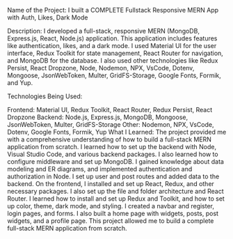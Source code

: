 Name of the Project: I built a COMPLETE Fullstack Responsive MERN App with Auth, Likes, Dark Mode

Description: I developed a full-stack, responsive MERN (MongoDB, Express.js, React, Node.js) application. This application includes features like authentication, likes, and a dark mode. I used Material UI for the user interface, Redux Toolkit for state management, React Router for navigation, and MongoDB for the database. I also used other technologies like Redux Persist, React Dropzone, Node, Nodemon, NPX, VsCode, Dotenv, Mongoose, JsonWebToken, Multer, GridFS-Storage, Google Fonts, Formik, and Yup.

Technologies Being Used:

Frontend: Material UI, Redux Toolkit, React Router, Redux Persist, React Dropzone
Backend: Node.js, Express.js, MongoDB, Mongoose, JsonWebToken, Multer, GridFS-Storage
Other: Nodemon, NPX, VsCode, Dotenv, Google Fonts, Formik, Yup
What I Learned: The project provided me with a comprehensive understanding of how to build a full-stack MERN application from scratch. I learned how to set up the backend with Node, Visual Studio Code, and various backend packages. I also learned how to configure middleware and set up MongoDB. I gained knowledge about data modeling and ER diagrams, and implemented authentication and authorization in Node. I set up user and post routes and added data to the backend. On the frontend, I installed and set up React, Redux, and other necessary packages. I also set up the file and folder architecture and React Router. I learned how to install and set up Redux and Toolkit, and how to set up color, theme, dark mode, and styling. I created a navbar and register, login pages, and forms. I also built a home page with widgets, posts, post widgets, and a profile page. This project allowed me to build a complete full-stack MERN application from scratch.
